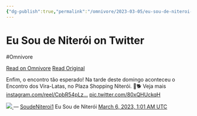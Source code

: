 ```yaml
---
{"dg-publish":true,"permalink":"/omnivore/2023-03-05/eu-sou-de-niteroi-on-twitter/","title":"Eu Sou de Niterói on Twitter","tags":["Twitter","Cachorro","Shopping Center","Evento","Niterói"],"created":"","updated":""}
---
```



# Eu Sou de Niterói on Twitter
#Omnivore

[Read on Omnivore](https://omnivore.app/me/eu-sou-de-niteroi-on-twitter-186b485729a)
[Read Original](https://twitter.com/SoudeNiteroi1/status/1632546888892272640?s=09&t=_vXwe6eKDFFPgnp3v22dQA)


Enfim, o encontro tão esperado! Na tarde deste domingo aconteceu o Encontro dos Vira-Latas, no Plaza Shopping Niterói. 🐶🐕 Veja mais [instagram.com&#x2F;reel&#x2F;CpbR54pLz…](https:&#x2F;&#x2F;www.instagram.com&#x2F;reel&#x2F;CpbR54pLzV%5F&#x2F;?igshid&#x3D;YmMyMTA2M2Y&#x3D;) [pic.twitter.com&#x2F;80xQHUckqH](https:&#x2F;&#x2F;twitter.com&#x2F;SoudeNiteroi1&#x2F;status&#x2F;1632546888892272640&#x2F;video&#x2F;1)

[ ![](https:&#x2F;&#x2F;pbs.twimg.com&#x2F;ext_tw_video_thumb&#x2F;1632546787461406721&#x2F;pu&#x2F;img&#x2F;iIVvQf9MAO0g_XOU.jpg) ](https:&#x2F;&#x2F;twitter.com&#x2F;SoudeNiteroi1&#x2F;status&#x2F;1632546888892272640?t&#x3D;%5FvXwe6eKDFFPgnp3v22dQA&amp;s&#x3D;09) — [SoudeNiteroi1](https:&#x2F;&#x2F;twitter.com&#x2F;SoudeNiteroi1) Eu Sou de Niterói [March 6, 2023, 1:01 AM UTC](https:&#x2F;&#x2F;twitter.com&#x2F;SoudeNiteroi1&#x2F;status&#x2F;1632546888892272640?t&#x3D;%5FvXwe6eKDFFPgnp3v22dQA&amp;s&#x3D;09) 



